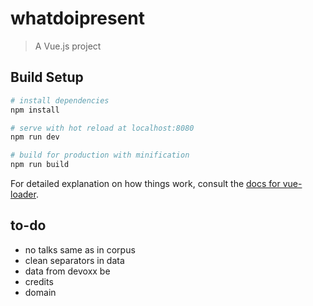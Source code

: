 # whatdoipresent

> A Vue.js project

## Build Setup

``` bash
# install dependencies
npm install

# serve with hot reload at localhost:8080
npm run dev

# build for production with minification
npm run build
```

For detailed explanation on how things work, consult the [docs for vue-loader](http://vuejs.github.io/vue-loader).

## to-do

* no talks same as in corpus
* clean separators in data
* data from devoxx be
* credits
* domain
